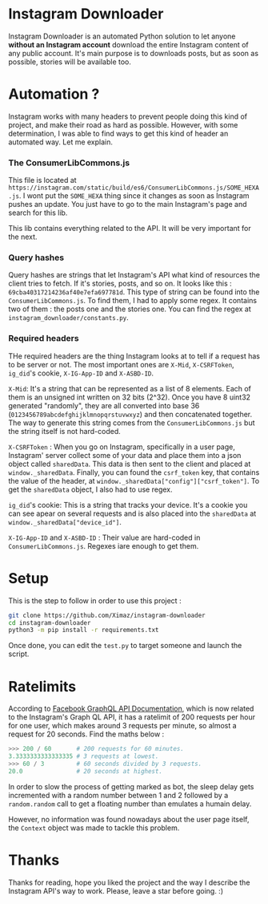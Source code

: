 # Instagram Downloader
Instagram Downloader is an automated Python solution to let anyone **without an Instagram account** download the entire Instagram content of any public account. It's main purpose is to downloads posts, but as soon as possible, stories will be available too.

# Automation ?
Instagram works with many headers to prevent people doing this kind of project, and make their road as hard as possible. However, with some determination, I was able to find ways to get this kind of header an automated way. Let me explain.

### The ConsumerLibCommons.js
This file is located at ``https://instagram.com/static/build/es6/ConsumerLibCommons.js/SOME_HEXA.js``. I wont put the ``SOME_HEXA`` thing since it changes as soon as Instagram pushes an update. You just have to go to the main Instagram's page and search for this lib.

This lib contains everything related to the API. It will be very important for the next.

### Query hashes
Query hashes are strings that let Instagram's API what kind of resources the client tries to fetch. If it's stories, posts, and so on. It looks like this : ``69cba40317214236af40e7efa697781d``. This type of string can be found into the ``ConsumerLibCommons.js``. To find them, I had to apply some regex. It contains two of them : the posts one and the stories one. You can find the regex at ``instagram_downloader/constants.py``.

### Required headers
THe required headers are the thing Instagram looks at to tell if a request has to be server or not. The most important ones are ``X-Mid``, ``X-CSRFToken``, ``ig_did``'s cookie, ``X-IG-App-ID`` and ``X-ASBD-ID``.

``X-Mid``: It's a string that can be represented as a list of 8 elements. Each of them is an unsigned int written on 32 bits (2^32). Once you have 8 uint32 generated "randomly", they are all converted into base 36 (``0123456789abcdefghijklmnopqrstuvwxyz``) and then concatenated together. The way to generate this string comes from the ``ConsumerLibCommons.js`` but the string itself is not hard-coded.

``X-CSRFToken`` : When you go on Instagram, specifically in a user page, Instagram' server collect some of your data and place them into a json object called ``sharedData``. This data is then sent to the client and placed at ``window._sharedData``. Finally, you can found the ``csrf_token`` key, that contains the value of the header, at ``window._sharedData["config"]["csrf_token"]``. To get the ``sharedData`` object, I also had to use regex.

``ig_did``'s cookie: This is a string that tracks your device. It's a cookie you can see apear on several requests and is also placed into the ``sharedData`` at ``window._sharedData["device_id"]``.

``X-IG-App-ID`` and ``X-ASBD-ID`` : Their value are hard-coded in ``ConsumerLibCommons.js``. Regexes iare enough to get them.

# Setup
This is the step to follow in order to use this project :
```bash
git clone https://github.com/Ximaz/instagram-downloader
cd instagram-downloader
python3 -m pip install -r requirements.txt
```
Once done, you can edit the ``test.py`` to target someone and launch the script.

# Ratelimits
According to [Facebook GraphQL API Documentation](https://developers.facebook.com/docs/graph-api/overview/rate-limiting#applications), which is now related to the Instagram's Graph QL API, it has a ratelimit of 200 requests per hour for one user, which makes around 3 requests per minute, so almost a request for 20 seconds. Find the maths below :

```python
>>> 200 / 60       # 200 requests for 60 minutes.
3.3333333333333335 # 3 requests at lowest.
>>> 60 / 3         # 60 seconds divided by 3 requests.
20.0               # 20 seconds at highest.
```

In order to slow the process of getting marked as bot, the sleep delay gets incremented with a random number between 1 and 2 followed by a ``random.random`` call to get a floating number than emulates a humain delay.

However, no information was found nowadays about the user page itself, the ``Context`` object was made to tackle this problem.

# Thanks
Thanks for reading, hope you liked the project and the way I describe the Instagram API's way to work. Please, leave a star before going. :)
